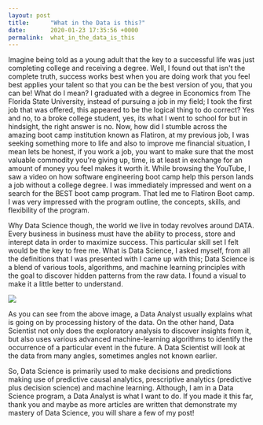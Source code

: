 ```yaml
---
layout: post
title:      "What in the Data is this?"
date:       2020-01-23 17:35:56 +0000
permalink:  what_in_the_data_is_this
---
```



Imagine being told as a young adult that the key to a successful life was just completing college and receiving a degree. Well, I found out that isn't the complete truth, success works best when you are doing work that you feel best applies your talent so that you can be the best version of you, that you can be! What do I mean? I graduated with a degree in Economics from The Florida State University, instead of pursuing a job in my field; I took the first job that was offered, this appeared to be the logical thing to do correct? Yes and no, to a broke college student, yes, its what I went to school for but in hindsight, the right answer is no. Now, how did I stumble across the amazing boot camp institution known as Flatiron, at my previous job, I was seeking something more to life and also to improve me financial situation, I mean lets be honest, if you work a job, you want to make sure that the most valuable commodity you're giving up, time, is at least in exchange for an amount of money you feel makes it worth it. While browsing the YouTube, I saw a video on how software engineering boot camp help this person lands a job without a college degree. I was immediately impressed and went on a search for the BEST boot camp program. That led me to Flatiron Boot camp. I was very impressed with the program outline, the concepts, skills, and flexibility of the program.

Why Data Science though, the world we live in today revolves around DATA. Every business in business must have the ability to process, store and interept data in order to maximize success. This particular skill set I felt would be the key to free me. What is Data Science, I asked myself, from all the definitions that I was presented with I came up with this; Data Science is a blend of various tools, algorithms, and machine learning principles with the goal to discover hidden patterns from the raw data. I found a visual to make it a little better to understand.

![](https://www.edureka.co/blog/wp-content/uploads/2017/01/Data-Analyst-vs-Data-Science-1-422x300.png)

As you can see from the above image, a Data Analyst usually explains what is going on by processing history of the data. On the other hand, Data Scientist not only does the exploratory analysis to discover insights from it, but also uses various advanced machine-learning algorithms to identify the occurrence of a particular event in the future. A Data Scientist will look at the data from many angles, sometimes angles not known earlier.

So, Data Science is primarily used to make decisions and predictions making use of predictive causal analytics, prescriptive analytics (predictive plus decision science) and machine learning. Although, I am in a Data Science program, a Data Analyst is what I want to do. If you made it this far, thank you and maybe as more articles are written that demonstrate my mastery of Data Science, you will share a few of my post!

